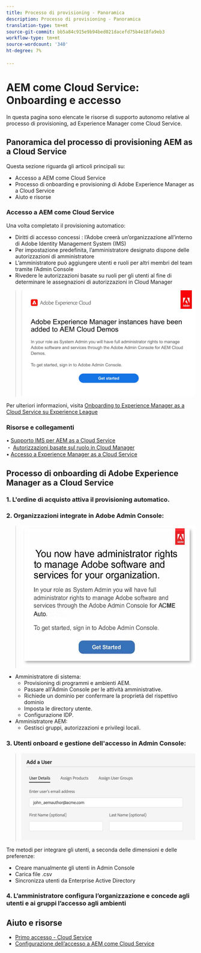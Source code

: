 ```yaml
---
title: Processo di provisioning - Panoramica
description: Processo di provisioning - Panoramica
translation-type: tm+mt
source-git-commit: bb5a84c915e9b94bed021dacefd75b4e18fa9eb3
workflow-type: tm+mt
source-wordcount: '340'
ht-degree: 7%

---
```



# AEM come Cloud Service: Onboarding e accesso

In questa pagina sono elencate le risorse di supporto autonomo relative al processo di provisioning, ad Experience Manager come Cloud Service.

## Panoramica del processo di provisioning AEM as a Cloud Service

Questa sezione riguarda gli articoli principali su:

* Accesso a AEM come Cloud Service
* Processo di onboarding e provisioning di Adobe Experience Manager as a Cloud Service
* Aiuto e risorse


### Accesso a AEM come Cloud Service

Una volta completato il provisioning automatico:

* Diritti di accesso concessi : l’Adobe creerà un’organizzazione all’interno di Adobe Identity Management System (IMS)
* Per impostazione predefinita, l’amministratore designato dispone delle autorizzazioni di amministratore
* L’amministratore può aggiungere utenti e ruoli per altri membri del team tramite l’Admin Console
* Rivedere le autorizzazioni basate su ruoli per gli utenti al fine di determinare le assegnazioni di autorizzazioni in Cloud Manager

> ![processoverview.jpg](./assets/processOverview.jpg)


Per ulteriori informazioni, visita [Onboarding to Experience Manager as a Cloud Service su Experience League](https://experienceleague.adobe.com/docs/experience-manager-cloud-service/onboarding/home.html?lang=en)

### Risorse e collegamenti

• [Supporto IMS per AEM as a Cloud Service](https://experienceleague.adobe.com/docs/experience-manager-cloud-service/security/ims-support.html?lang=en)\
・ [Autorizzazioni basate sul ruolo in Cloud Manager](https://experienceleague.adobe.com/docs/experience-manager-cloud-service/onboarding/what-is-required/role-based-permissions.html?lang=en#what-is-required)\
• [Accesso a Experience Manager as a Cloud Service](https://experienceleague.adobe.com/docs/experience-manager-cloud-service/onboarding/getting-access/navigation.html?lang=en#getting-access)


## Processo di onboarding di Adobe Experience Manager as a Cloud Service

### 1. L&#39;ordine di acquisto attiva il provisioning automatico.

### 2. Organizzazioni integrate in Adobe Admin Console:

>   ![processoverview2.jpg](./assets/processOverview2.jpg)

* Amministratore di sistema:
   * Provisioning di programmi e ambienti AEM.
   * Passare all&#39;Admin Console per le attività amministrative.
   * Richiede un dominio per confermare la proprietà del rispettivo dominio
   * Imposta le directory utente.
   * Configurazione IDP.
* Amministratore AEM:
   * Gestisci gruppi, autorizzazioni e privilegi locali.

### 3. Utenti onboard e gestione dell&#39;accesso in Admin Console:

>   ![processoverview3.jpg](./assets/processOverview3.jpg)

Tre metodi per integrare gli utenti, a seconda delle dimensioni e delle preferenze:
* Creare manualmente gli utenti in Admin Console
* Carica file .csv
* Sincronizza utenti da Enterprise Active
Directory

### 4. L’amministratore configura l’organizzazione e concede agli utenti e ai gruppi l’accesso agli ambienti

## Aiuto e risorse

* [Primo accesso - Cloud Service](https://experienceleague.adobe.com/docs/experience-manager-cloud-service/onboarding/getting-access/cloud-service-programs/first-time-login.html#getting-access)
* [Configurazione dell’accesso a AEM come Cloud Service](https://experienceleague.adobe.com/docs/experience-manager-learn/cloud-service/accessing/overview.html?lang=en#accessing)

